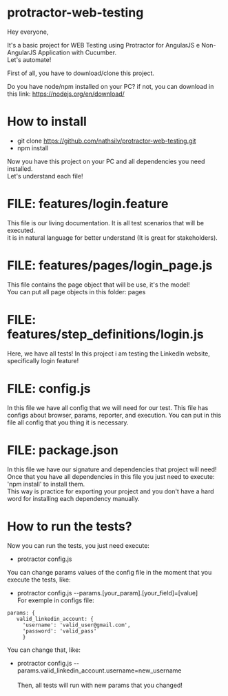 # protractor-web-testing

Hey everyone,

It's a basic project for WEB Testing using Protractor for AngularJS e Non-AngularJS Application with Cucumber. </br>
Let's automate! </br>

First of all, you have to download/clone this project.</br>

Do you have node/npm installed on your PC? if not, you can download in this link: https://nodejs.org/en/download/

# How to install

* git clone https://github.com/nathsilv/protractor-web-testing.git </br>
* npm install

Now you have this project on your PC and all dependencies you need installed.</br>
Let's understand  each file!

# FILE: features/login.feature

This file is our living documentation. It is all test scenarios that will be executed. </br>
it is in natural language for better understand (It is great for stakeholders).

# FILE: features/pages/login_page.js

This file contains the page object that will be use, it's the model!</br>
You can put all page objects in this folder: pages

# FILE: features/step_definitions/login.js

Here, we have all tests! In this project i am testing the LinkedIn website, specifically login feature! </br>

# FILE: config.js

In this file we have all config that we will need for our test. This file has configs about browser, params, reporter, and execution. You can put in this file all config that you thing it is necessary.

# FILE: package.json

In this file we have our signature and dependencies that project will need!</br>
Once that you have all dependencies in this file you just need to execute: 'npm install' to install them.</br>
This way is practice for exporting your project and you don't have a hard word for installing each dependency manually.

# How to run the tests?

Now you can run the tests, you just need execute: </br>
* protractor config.js

You can change params values of the config file in the moment that you execute the tests, like:</br>
* protractor config.js --params.[your_param].[your_field]=[value] </br>
For exemple in configs file: </br>

```
params: {
   valid_linkedin_account: {
     'username': 'valid_user@gmail.com',
     'password': 'valid_pass'
     }
```
You can change that, like:</br>
* protractor config.js --params.valid_linkedin_account.username=new_username </br></br>
Then, all tests will run with new params that you changed!
